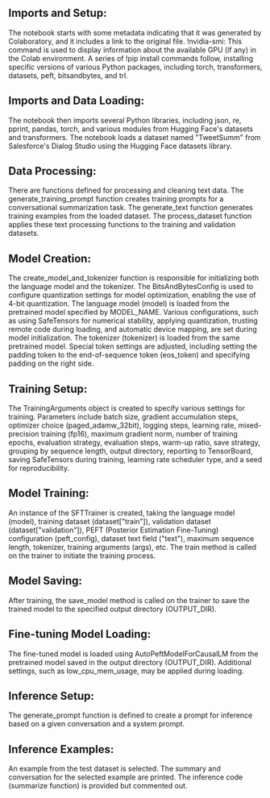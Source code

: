 ## Imports and Setup:

The notebook starts with some metadata indicating that it was generated by Colaboratory, and it includes a link to the original file.
!nvidia-smi: This command is used to display information about the available GPU (if any) in the Colab environment.
A series of !pip install commands follow, installing specific versions of various Python packages, including torch, transformers, datasets, peft, bitsandbytes, and trl.

## Imports and Data Loading:

The notebook then imports several Python libraries, including json, re, pprint, pandas, torch, and various modules from Hugging Face's datasets and transformers.
The notebook loads a dataset named "TweetSumm" from Salesforce's Dialog Studio using the Hugging Face datasets library.

## Data Processing:

There are functions defined for processing and cleaning text data. The generate_training_prompt function creates training prompts for a conversational summarization task.
The generate_text function generates training examples from the loaded dataset.
The process_dataset function applies these text processing functions to the training and validation datasets.

## Model Creation:
The create_model_and_tokenizer function is responsible for initializing both the language model and the tokenizer.
The BitsAndBytesConfig is used to configure quantization settings for model optimization, enabling the use of 4-bit quantization.
The language model (model) is loaded from the pretrained model specified by MODEL_NAME.
Various configurations, such as using SafeTensors for numerical stability, applying quantization, trusting remote code during loading, and automatic device mapping, are set during model initialization.
The tokenizer (tokenizer) is loaded from the same pretrained model.
Special token settings are adjusted, including setting the padding token to the end-of-sequence token (eos_token) and specifying padding on the right side.

## Training Setup:
The TrainingArguments object is created to specify various settings for training.
Parameters include batch size, gradient accumulation steps, optimizer choice (paged_adamw_32bit), logging steps, learning rate, mixed-precision training (fp16), maximum gradient norm, number of training epochs, evaluation strategy, evaluation steps, warm-up ratio, save strategy, grouping by sequence length, output directory, reporting to TensorBoard, saving SafeTensors during training, learning rate scheduler type, and a seed for reproducibility.


## Model Training:
An instance of the SFTTrainer is created, taking the language model (model), training dataset (dataset["train"]), validation dataset (dataset["validation"]), PEFT (Posterior Estimation Fine-Tuning) configuration (peft_config), dataset text field ("text"), maximum sequence length, tokenizer, training arguments (args), etc.
The train method is called on the trainer to initiate the training process.

## Model Saving:
After training, the save_model method is called on the trainer to save the trained model to the specified output directory (OUTPUT_DIR).

## Fine-tuning Model Loading:
The fine-tuned model is loaded using AutoPeftModelForCausalLM from the pretrained model saved in the output directory (OUTPUT_DIR).
Additional settings, such as low_cpu_mem_usage, may be applied during loading.

##  Inference Setup:
The generate_prompt function is defined to create a prompt for inference based on a given conversation and a system prompt.

## Inference Examples:
An example from the test dataset is selected.
The summary and conversation for the selected example are printed.
The inference code (summarize function) is provided but commented out.
